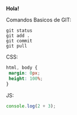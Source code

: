 **Hola!**

Comandos Basicos de GIT:
```console
git status
git add .
git commit
git pull
```

CSS:
```css
html, body {
 margin: 0px;
 height: 100%;
}
```

JS:
```js
console.log(2 + 3);
```

